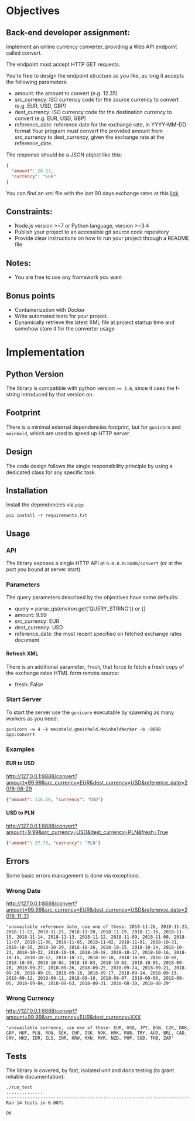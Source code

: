 # Objectives

## Back-end developer assignment:
Implement an online currency converter, providing a Web API endpoint called convert.

The endpoint must accept HTTP GET requests.

You’re free to design the endpoint structure as you like, as long it accepts the following
parameters:
*  amount: the amount to convert (e.g. 12.35)
* src_currency: ISO currency code for the source currency to convert (e.g. EUR,
USD, GBP)
* dest_currency: ISO currency code for the destination currency to convert (e.g. EUR,
USD, GBP)
* reference_date: reference date for the exchange rate, in YYYY-MM-DD format
Your program must convert the provided amount from src_currency to dest_currency,
given the exchange rate at the reference_date.

The response should be a JSON object like this:
```json
{
  "amount": 20.23,
  "currency": "EUR"
}
```

You can find an xml file with the last 90 days exchange rates at this [link](https://www.ecb.europa.eu/stats/eurofxref/eurofxref-hist-90d.xml)

## Constraints:
* Node.js version >=7 or Python language, version >=3.4
* Publish your project to an accessible git source code repository
* Provide clear instructions on how to run your project through a README file

## Notes:
* You are free to use any framework you want

## Bonus points
* Containerization with Docker
* Write automated tests for your project.
* Dynamically retrieve the latest XML file at project startup time and somehow store it for the converter usage

# Implementation

## Python Version
The library is compatible with python version `>= 3.6`, since it uses the f-string introduced by that version on.  

## Footprint
There is a minimal external dependencies footprint, but for `gunicorn` and `meinheld`, which are used to speed up HTTP server.

## Design
The code design follows the single responsibility principle by using a dedicated class for any specific task.

## Installation
Install the dependencies via `pip`:

```shell
pip install -r requirements.txt
```

## Usage

### API
The library exposes a single HTTP API at `0.0.0.0:8888/convert` (or at the port you bound at server start). 

### Parameters
The query parameters described by the objectives have some defaults:
* query = parse_qs(environ.get('QUERY_STRING')) or {}
* amount: 9.99
* src_currency: EUR
* dest_currency: USD
* reference_date: the most recent specified on fetched exchange rates document

#### Refresh XML
There is an additional parameter, `fresh`, that force to fetch a fresh copy of the exchange rates HTML form remote source:
* fresh: False

### Start Server
To start the server use the `gunicorn` executable by spawning as many workers as you need:
```shell
gunicorn -w 4 -k meinheld.gmeinheld.MeinheldWorker -b :8888 app:convert
```

### Examples

#### EUR to USD
http://127.0.0.1:8888/convert?amount=99.99&src_currency=EUR&dest_currency=USD&reference_date=2018-08-29
```json
{"amount": 116.59, "currency": "USD"}
```

#### USD to PLN
http://127.0.0.1:8888/convert?amount=9.99&src_currency=USD&dest_currency=PLN&fresh=True
```json
{"amount": 37.73, "currency": "PLN"}
```

## Errors
Some basic errors management is done via exceptions.

### Wrong Date
http://127.0.0.1:8888/convert?amount=99.99&src_currency=EUR&dest_currency=USD&reference_date=2018-11-31
```
'unavailable reference date, use one of these: 2018-11-26, 2018-11-23, 2018-11-22, 2018-11-21, 2018-11-20, 2018-11-19, 2018-11-16, 2018-11-15, 2018-11-14, 2018-11-13, 2018-11-12, 2018-11-09, 2018-11-08, 2018-11-07, 2018-11-06, 2018-11-05, 2018-11-02, 2018-11-01, 2018-10-31, 2018-10-30, 2018-10-29, 2018-10-26, 2018-10-25, 2018-10-24, 2018-10-23, 2018-10-22, 2018-10-19, 2018-10-18, 2018-10-17, 2018-10-16, 2018-10-15, 2018-10-12, 2018-10-11, 2018-10-10, 2018-10-09, 2018-10-08, 2018-10-05, 2018-10-04, 2018-10-03, 2018-10-02, 2018-10-01, 2018-09-28, 2018-09-27, 2018-09-26, 2018-09-25, 2018-09-24, 2018-09-21, 2018-09-20, 2018-09-19, 2018-09-18, 2018-09-17, 2018-09-14, 2018-09-13, 2018-09-12, 2018-09-11, 2018-09-10, 2018-09-07, 2018-09-06, 2018-09-05, 2018-09-04, 2018-09-03, 2018-08-31, 2018-08-30, 2018-08-29'
```

### Wrong Currency
http://127.0.0.1:8888/convert?amount=99.99&src_currency=EUR&dest_currency=XXX
```
'unavailable currency, use one of these: EUR, USD, JPY, BGN, CZK, DKK, GBP, HUF, PLN, RON, SEK, CHF, ISK, NOK, HRK, RUB, TRY, AUD, BRL, CAD, CNY, HKD, IDR, ILS, INR, KRW, MXN, MYR, NZD, PHP, SGD, THB, ZAR'
```

## Tests
The library is covered, by fast, isolated unit and docs testing (to grant reliable documentation):
```shell
./run_test
..............
----------------------------------------------------------------------
Ran 14 tests in 0.007s

OK
```

